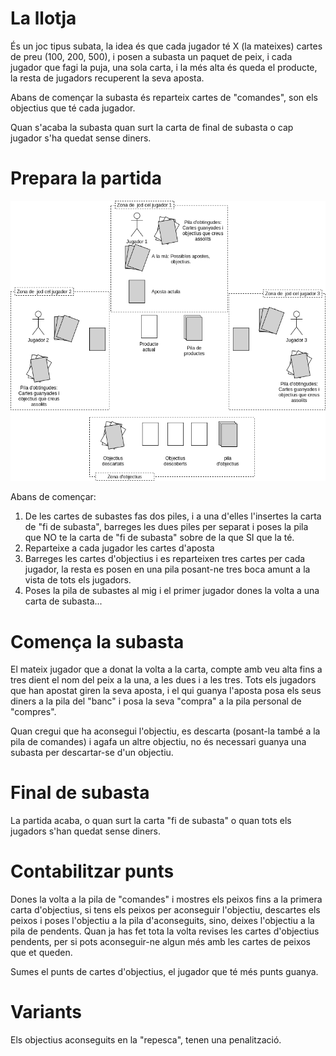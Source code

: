 La llotja
=========

És un joc tipus subata, la idea és que cada jugador té X (la mateixes) cartes de preu (100, 200, 500), i posen a subasta un paquet de peix, i cada jugador que fagi la puja, una sola carta, i la més alta és queda el producte, la resta de jugadors recuperent la seva aposta.

Abans de començar la subasta és reparteix cartes de "comandes", son els objectius que té cada jugador.

Quan s'acaba la subasta quan surt la carta de final de subasta o cap jugador s'ha quedat sense diners.

Prepara la partida
==================

![Espai de Joc](gameschema.png)

Abans de començar:

1. De les cartes de subastes fas dos piles, i a una d'elles l'insertes la carta de "fi de subasta", barreges les dues piles per separat i poses la pila que NO te la carta de "fi de subasta" sobre de la que SI que la té.
2. Reparteixe a cada jugador les cartes d'aposta
3. Barreges les cartes d'objectius i es reparteixen tres cartes per cada jugador, la resta es posen en una pila posant-ne tres boca amunt a la vista de tots els jugadors.
4. Poses la pila de subastes al mig i el primer jugador dones la volta a una carta de subasta...

Comença la subasta
==================

El mateix jugador que a donat la volta a la carta, compte amb veu alta fins a tres dient el nom del peix a la una, a les dues i a les tres.
Tots els jugadors que han apostat giren la seva aposta, i el qui guanya l'aposta posa els seus diners a la pila del "banc" i posa la seva "compra" a la pila
personal de "compres".

Quan cregui que ha aconsegui l'objectiu, es descarta (posant-la també a la pila de comandes) i agafa un altre objectiu, no és necessari guanya una subasta per 
descartar-se d'un objectiu.

Final de subasta
================

La partida acaba, o quan surt la carta "fi de subasta" o quan tots els jugadors s'han quedat sense diners.

Contabilitzar punts
===================
Dones la volta a la pila de "comandes" i mostres els peixos fins a la primera carta d'objectius, si tens els peixos per aconseguir l'objectiu, descartes els peixos i poses l'objectiu a la pila d'aconseguits, sino, deixes l'objectiu a la pila de pendents.
Quan ja has fet tota la volta revises les cartes d'objectius pendents, per si pots aconseguir-ne algun més amb les cartes de peixos que et queden.

Sumes el punts de cartes d'objectius, el jugador que té més punts guanya.

Variants
========

Els objectius aconseguits en la "repesca", tenen una penalització.




